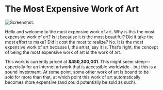 # The Most Expensive Work of Art

![Screenshot.](https://netplasticism.com/images/screenshot-1024x768-291.jpg)

Hello and welcome to the most expensive work of art. Why is this the most expensive work of art?
Is it because it is the most beautiful? Did it take the most effort to make? Did it cost the most to realize?
No. It is the most expensive work of art because I, the artist, say it is.
That’s right, the concept of being the most expensive work of art *is* the work of art.

This work is currently priced at **$450,300,001**.
This might seem steep—especially for an Internet artwork that is accessible worldwide—but this is a sound investment.
At some point, some other work of art is bound to be sold for more than that,
at which point this work of art automatically becomes more expensive (and could potentially be sold as such).
